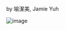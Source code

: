 by 喻潔美, Jamie Yuh 

![image](https://github.com/user-attachments/assets/d2aac3cb-4b74-4c3e-94f3-4bacc239c125)

